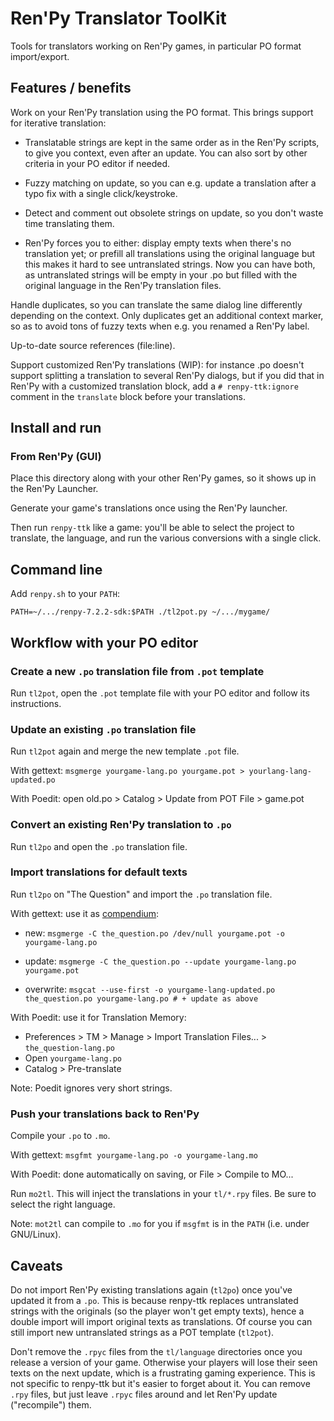 # Ren'Py Translator ToolKit

Tools for translators working on Ren'Py games, in particular PO format import/export.


## Features / benefits

Work on your Ren'Py translation using the PO format. This brings support for iterative translation:

- Translatable strings are kept in the same order as in the Ren'Py scripts, to give you context, even after an update.  You can also sort by other criteria in your PO editor if needed.

- Fuzzy matching on update, so you can e.g. update a translation after a typo fix with a single click/keystroke.

- Detect and comment out obsolete strings on update, so you don't waste time translating them.

- Ren'Py forces you to either: display empty texts when there's no translation yet; or prefill all translations using the original language but this makes it hard to see untranslated strings. Now you can have both, as untranslated strings will be empty in your .po but filled with the original language in the Ren'Py translation files.

Handle duplicates, so you can translate the same dialog line differently depending on the context.  Only duplicates get an additional context marker, so as to avoid tons of fuzzy texts when e.g. you renamed a Ren'Py label.

Up-to-date source references (file:line).

Support customized Ren'Py translations (WIP): for instance .po doesn't support splitting a translation to several Ren'Py dialogs, but if you did that in Ren'Py with a customized translation block, add a `# renpy-ttk:ignore` comment in the `translate` block before your translations.


## Install and run

### From Ren'Py (GUI)

Place this directory along with your other Ren'Py games, so it shows
up in the Ren'Py Launcher.

Generate your game's translations once using the Ren'Py launcher.

Then run `renpy-ttk` like a game: you'll be able to select the project
to translate, the language, and run the various conversions with a
single click.


## Command line

Add `renpy.sh` to your `PATH`:

`PATH=~/.../renpy-7.2.2-sdk:$PATH ./tl2pot.py ~/.../mygame/`


## Workflow with your PO editor

### Create a new `.po` translation file from `.pot` template

Run `tl2pot`, open the `.pot` template file with your PO editor and follow its instructions.

### Update an existing `.po` translation file

Run `tl2pot` again and merge the new template `.pot` file.

With gettext: `msgmerge yourgame-lang.po yourgame.pot > yourlang-lang-updated.po`

With Poedit: open old.po > Catalog > Update from POT File > game.pot

### Convert an existing Ren'Py translation to `.po`

Run `tl2po` and open the `.po` translation file.

### Import translations for default texts

Run `tl2po` on "The Question" and import the `.po` translation file.

With gettext: use it as [compendium](https://www.gnu.org/software/gettext/manual/html_node/Using-Compendia.html#Using-Compendia):

- new:       `msgmerge -C the_question.po /dev/null yourgame.pot -o yourgame-lang.po`

- update:    `msgmerge -C the_question.po --update yourgame-lang.po yourgame.pot`

- overwrite: `msgcat --use-first -o yourgame-lang-updated.po the_question.po yourgame-lang.po # + update as above`

With Poedit: use it for Translation Memory:

- Preferences > TM > Manage > Import Translation Files... > `the_question-lang.po`
- Open `yourgame-lang.po`
- Catalog > Pre-translate

Note: Poedit ignores very short strings.

### Push your translations back to Ren'Py

Compile your `.po` to `.mo`.

With gettext: `msgfmt yourgame-lang.po -o yourgame-lang.mo`

With Poedit: done automatically on saving, or File > Compile to MO...

Run `mo2tl`. This will inject the translations in your `tl/*.rpy` files. Be sure to select the right language.

Note: `mot2tl` can compile to `.mo` for you if `msgfmt` is in the
`PATH` (i.e. under GNU/Linux).


## Caveats

Do not import Ren'Py existing translations again (`tl2po`) once you've
updated it from a `.po`. This is because renpy-ttk replaces
untranslated strings with the originals (so the player won't get empty
texts), hence a double import will import original texts as
translations.  Of course you can still import new untranslated strings
as a POT template (`tl2pot`).

Don't remove the `.rpyc` files from the `tl/language` directories once
you release a version of your game.  Otherwise your players will lose
their seen texts on the next update, which is a frustrating gaming
experience.  This is not specific to renpy-ttk but it's easier to
forget about it.  You can remove `.rpy` files, but just leave `.rpyc`
files around and let Ren'Py update ("recompile") them.

